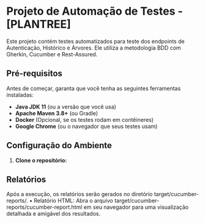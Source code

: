 # Projeto de Automação de Testes - [PLANTREE]

Este projeto contém testes automatizados para teste dos endpoints de Autenticação, Histórico e Árvores. Ele utiliza a metodologia BDD com Gherkin, Cucumber e Rest-Assured.

## Pré-requisitos

Antes de começar, garanta que você tenha as seguintes ferramentas instaladas:

*   **Java JDK 11** (ou a versão que você usa)
*   **Apache Maven 3.8+** (ou Gradle)
*   **Docker** (Opcional, se os testes rodam em contêineres)
*   **Google Chrome** (ou o navegador que seus testes usam)

## Configuração do Ambiente

1.  **Clone o repositório:**

## Relatórios
Após a execução, os relatórios serão gerados no diretório target/cucumber-reports/.
• Relatório HTML: Abra o arquivo target/cucumber-reports/cucumber-report.html em seu navegador para uma visualização detalhada e amigável dos resultados.